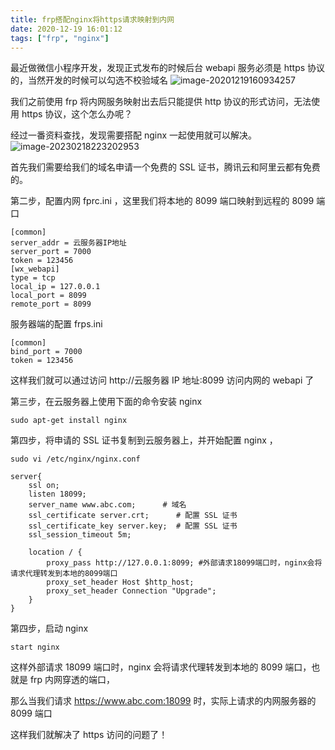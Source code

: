 ```yaml
---
title: frp搭配nginx将https请求映射到内网
date: 2020-12-19 16:01:12
tags: ["frp", "nginx"]
---
```


最近做微信小程序开发，发现正式发布的时候后台 webapi 服务必须是 https 协议的，当然开发的时候可以勾选不校验域名
![image-20201219160934257](https://static.aalmix.com/20201219163456.png)

我们之前使用 frp 将内网服务映射出去后只能提供 http 协议的形式访问，无法使用 https 协议，这个怎么办呢？

经过一番资料查找，发现需要搭配 nginx 一起使用就可以解决。
![image-20230218223202953](https://static.aalmix.com/image-20230218223202953.png)

首先我们需要给我们的域名申请一个免费的 SSL 证书，腾讯云和阿里云都有免费的。

第二步，配置内网 fprc.ini ，这里我们将本地的 8099 端口映射到远程的 8099 端口

```
[common]
server_addr = 云服务器IP地址
server_port = 7000
token = 123456
[wx_webapi]
type = tcp
local_ip = 127.0.0.1
local_port = 8099
remote_port = 8099
```

服务器端的配置 frps.ini

```
[common]
bind_port = 7000
token = 123456
```

这样我们就可以通过访问 http://云服务器 IP 地址:8099 访问内网的 webapi 了

第三步，在云服务器上使用下面的命令安装 nginx

```
sudo apt-get install nginx
```

第四步，将申请的 SSL 证书复制到云服务器上，并开始配置 nginx ，

```
sudo vi /etc/nginx/nginx.conf
```

```
server{
    ssl on;
    listen 18099;
    server_name www.abc.com;      # 域名
    ssl_certificate server.crt;      # 配置 SSL 证书
    ssl_certificate_key server.key;  # 配置 SSL 证书
    ssl_session_timeout 5m;

    location / {
        proxy_pass http://127.0.0.1:8099; #外部请求18099端口时，nginx会将请求代理转发到本地的8099端口
        proxy_set_header Host $http_host;
        proxy_set_header Connection "Upgrade";
    }
}
```

第四步，启动 nginx

```
start nginx
```

这样外部请求 18099 端口时，nginx 会将请求代理转发到本地的 8099 端口，也就是 frp 内网穿透的端口，

那么当我们请求 https://www.abc.com:18099 时，实际上请求的内网服务器的 8099 端口

这样我们就解决了 https 访问的问题了！
